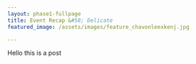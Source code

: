 ```yaml
---
layout: phase1-fullpage
title: Event Recap &#58; Delicate
featured_image: /assets/images/feature_chavonleexkenj.jpg

---
```

Hello this is a post
